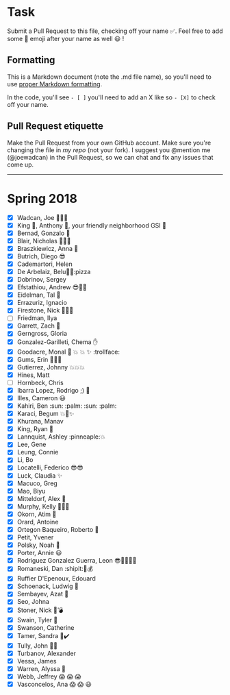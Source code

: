 # Task
Submit a Pull Request to this file, checking off your name :white_check_mark:. Feel free to add some :rocket: emoji after your name as well :smiley: !

## Formatting
This is a Markdown document (note the .md file name), so you'll need to use [proper Markdown formatting](https://help.github.com/articles/basic-writing-and-formatting-syntax/#task-lists).

In the code, you'll see `- [ ]` you'll need to add an X like so `- [X]` to check off your name.

## Pull Request etiquette
Make the Pull Request from your own GitHub account. Make sure you're changing the file in _my repo_ (not your fork). I suggest you @mention me (@joewadcan) in the Pull Request, so we can chat and fix any issues that come up.


------------

# Spring 2018

- [X] Wadcan, Joe :rocket::rocket::rocket:
- [X] King :crown:, Anthony :rocket:, your friendly neighborhood GSI :wave:
- [X] Bernad, Gonzalo :rocket:
- [X] Blair, Nicholas :rocket::sunglasses::rocket:
- [X] Braszkiewicz, Anna :pizza:
- [X] Butrich, Diego :sunglasses:
- [X] Cademartori, Helen
- [X] De Arbelaiz, Belu:rocket::rocket::pizza
- [X] Dobrinov, Sergey
- [X] Efstathiou, Andrew :sunglasses::hankey::pizza:
- [X] Eidelman, Tal :pineapple:
- [X] Errazuriz, Ignacio
- [X] Firestone, Nick :rocket::rocket::rocket:
- [ ] Friedman, Ilya
- [X] Garrett, Zach :hankey:
- [X] Gerngross, Gloria
- [X] Gonzalez-Garilleti, Chema :hand:
- [X] Goodacre, Monal :poop: :collision: :boom: :sparkles: :trollface:
- [X] Gums, Erin :palm_tree::palm_tree::palm_tree:
- [X] Gutierrez, Johnny :boom::boom::boom:
- [X] Hines, Matt
- [ ] Hornbeck, Chris
- [X] Ibarra Lopez, Rodrigo ;) :rocket:
- [X] Illes, Cameron :smiley:
- [X] Kahiri, Ben :sun: :palm: :sun: :palm:
- [X] Karaci, Begum :boom::rocket::sparkles:
- [x] Khurana, Manav
- [X] King, Ryan :rocket:
- [X] Lannquist, Ashley :pinneaple::boom:
- [X] Lee, Gene
- [X] Leung, Connie
- [X] Li, Bo
- [X] Locatelli, Federico :sunglasses::sunglasses:
- [X] Luck, Claudia :sparkles:
- [X] Macuco, Greg
- [X] Mao, Biyu
- [X] Mitteldorf, Alex :sunrise_over_mountains:
- [X] Murphy, Kelly :rocket::champagne::rocket:
- [X] Okorn, Atim :rocket:
- [X] Orard, Antoine
- [X] Ortegon Baqueiro, Roberto :rocket:
- [X] Petit, Yvener
- [X] Polsky, Noah :rocket:
- [X] Porter, Annie :smiley:
- [X] Rodriguez Gonzalez Guerra, Leon :sunglasses::hankey::pizza::rocket::rocket:
- [X] Romaneski, Dan :shipit::thought_balloon::moneybag:
- [X] Ruffier D'Epenoux, Edouard
- [X] Schoenack, Ludwig :rocket:
- [X] Sembayev, Azat :rocket:
- [X] Seo, Johna
- [X] Stoner, Nick :sparkler::bomb:
- [X] Swain, Tyler :rocket:
- [X] Swanson, Catherine
- [X] Tamer, Sandra :raising_hand::heavy_check_mark:
- [X] Tully, John :rocket::rocket:
- [X] Turbanov, Alexander
- [X] Vessa, James
- [X] Warren, Alyssa :rocket:
- [X] Webb, Jeffrey :scream: :scream: :scream:
- [X] Vasconcelos, Ana :scream: :scream: :smiley:
